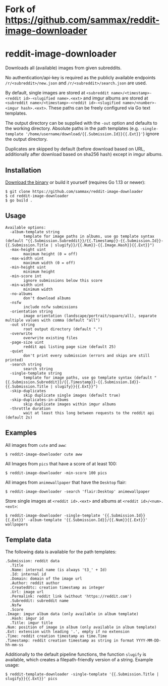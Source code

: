 # Fork of https://github.com/sammax/reddit-image-downloader

# reddit-image-downloader

Downloads all (available) images from given subreddits. 

No authentication/api-key is required as the publicly available endpoints `/r/<subreddit>/new.json` and `/r/<subreddit>/search.json` are used.

By default, single images are stored at `<subreddit name>/<timestamp>-<reddit id>-<slugified name>.<ext>` and imgur albums are stored at `<subreddit name>/<timestamp>-<reddit id>-<slugified name>/<number>-<imgur hash>.<ext>`.
These paths can be freely configured via Go text templates. 

The output directory can be supplied with the `-out` option and defaults to the working directory. Absolute paths in the path templates (e.g. `-single-template '/home/username/download/{{.Submission.Id}}{{.Ext}}'`) ignore the output directory.

Duplicates are skipped by default (before download based on URL, additionally after download based on sha256 hash) except in imgur albums.

## Installation
[Download the binary](https://github.com/sammax/reddit-image-downloader/releases) or build it yourself (requires Go 1.13 or newer):
```shell script
$ git clone https://github.com/sammax/reddit-image-downloader
$ cd reddit-image-downloader
$ go build .
```

## Usage
```
Available options:
  -album-template string
        template for image paths in albums, use go template syntax (default "{{.Submission.Subreddit}}/{{.Timestamp}}-{{.Submission.Id}}-{{.Submission.Title | slugify}}/{{.Num}}-{{.Image.Hash}}{{.Ext}}")
  -max-height uint
        maximum height (0 = off)
  -max-width uint
        maximum width (0 = off)
  -min-height uint
        minimum height
  -min-score int
        ignore submissions below this score
  -min-width uint
        minimum width
  -no-albums
        don't download albums
  -nsfw
        include nsfw submissions
  -orientation string
        image orientation (landscape/portrait/square/all), separate multiple values with comma (default "all")
  -out string
        root output directory (default ".")
  -overwrite
        overwrite existing files
  -page-size uint
        reddit api listing page size (default 25)
  -quiet
        don't print every submission (errors and skips are still printed)
  -search string
        search string
  -single-template string
        template for image paths, use go template syntax (default "{{.Submission.Subreddit}}/{{.Timestamp}}-{{.Submission.Id}}-{{.Submission.Title | slugify}}{{.Ext}}")
  -skip-duplicates
        skip duplicate single images (default true)
  -skip-duplicates-in-albums
        skip duplicate images within imgur albums
  -throttle duration
        wait at least this long between requests to the reddit api (default 2s)
```

## Examples
All images from `cute` and `aww`:
```shell script
$ reddit-image-downloader cute aww
```
All Images from `pics` that have a score of at least 100:
```shell script
$ reddit-image-downloader -min-score 100 pics 
```
All images from `animewallpaper` that have the `Desktop` flair:
```shell script
$ reddit-image-downloader -search 'flair:Desktop' animewallpaper
```
Store single images at `<reddit id>.<ext>` and albums at `<reddit id>/<num>.<ext>`:
```shell script
$ reddit-image-downloader -single-template '{{.Submission.Id}}{{.Ext}}' -album-template '{{.Submission.Id}}/{{.Num}}{{.Ext}}' wallpapers
```

## Template data
The following data is available for the path templates:
```shell script
.Submission: reddit data
  .Title
  .Name: internal name (is always 't3_' + Id)
  .Id: internal id
  .Domain: domain of the image url
  .Author: reddit author
  .CreatedUtc: creation timestamp as integer
  .Url: image url
  .Permalink: reddit link (without 'https://reddit.com')
  .Subreddit: subreddit name
  .Nsfw
  .Score
.Image: imgur album data (only available in album template)
  .Hash: imgur id
  .Title: imgur title
.Num: position of image in album (only available in album template)
.Ext: extension with leading '.', empty if no extension
.Time: reddit creation timestamp as time.Time
.Timestamp: reddit creation timestamp as string in format YYYY-MM-DD-hh-mm-ss
```
Additionally to the default pipeline functions, the function `slugify` is available, which creates a filepath-friendly version of a string. Example usage:
```shell script
$ reddit-template-downloader -single-template '{{.Submission.Title | slugify}}{{.Ext}}' pics
```
